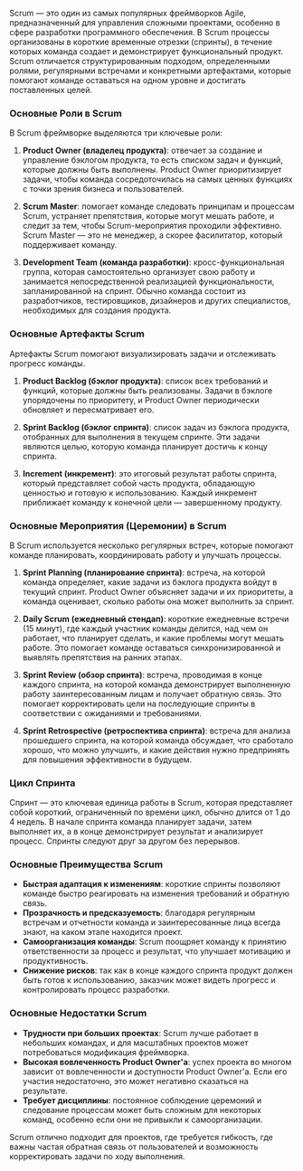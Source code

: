 Scrum — это один из самых популярных фреймворков Agile, предназначенный для управления сложными проектами, особенно в сфере разработки программного обеспечения. В Scrum процессы организованы в короткие временные отрезки (спринты), в течение которых команда создает и демонстрирует функциональный продукт. Scrum отличается структурированным подходом, определенными ролями, регулярными встречами и конкретными артефактами, которые помогают команде оставаться на одном уровне и достигать поставленных целей.

### Основные Роли в Scrum
В Scrum фреймворке выделяются три ключевые роли:

1. **Product Owner (владелец продукта)**: отвечает за создание и управление бэклогом продукта, то есть списком задач и функций, которые должны быть выполнены. Product Owner приоритизирует задачи, чтобы команда сосредоточилась на самых ценных функциях с точки зрения бизнеса и пользователей.

2. **Scrum Master**: помогает команде следовать принципам и процессам Scrum, устраняет препятствия, которые могут мешать работе, и следит за тем, чтобы Scrum-мероприятия проходили эффективно. Scrum Master — это не менеджер, а скорее фасилитатор, который поддерживает команду.

3. **Development Team (команда разработки)**: кросс-функциональная группа, которая самостоятельно организует свою работу и занимается непосредственной реализацией функциональности, запланированной на спринт. Обычно команда состоит из разработчиков, тестировщиков, дизайнеров и других специалистов, необходимых для создания продукта.

### Основные Артефакты Scrum
Артефакты Scrum помогают визуализировать задачи и отслеживать прогресс команды.

1. **Product Backlog (бэклог продукта)**: список всех требований и функций, которые должны быть реализованы. Задачи в бэклоге упорядочены по приоритету, и Product Owner периодически обновляет и пересматривает его.

2. **Sprint Backlog (бэклог спринта)**: список задач из бэклога продукта, отобранных для выполнения в текущем спринте. Эти задачи являются целью, которую команда планирует достичь к концу спринта.

3. **Increment (инкремент)**: это итоговый результат работы спринта, который представляет собой часть продукта, обладающую ценностью и готовую к использованию. Каждый инкремент приближает команду к конечной цели — завершенному продукту.

### Основные Мероприятия (Церемонии) в Scrum
В Scrum используется несколько регулярных встреч, которые помогают команде планировать, координировать работу и улучшать процессы.

1. **Sprint Planning (планирование спринта)**: встреча, на которой команда определяет, какие задачи из бэклога продукта войдут в текущий спринт. Product Owner объясняет задачи и их приоритеты, а команда оценивает, сколько работы она может выполнить за спринт.

2. **Daily Scrum (ежедневный стендап)**: короткие ежедневные встречи (15 минут), где каждый участник команды делится, над чем он работает, что планирует сделать, и какие проблемы могут мешать работе. Это помогает команде оставаться синхронизированной и выявлять препятствия на ранних этапах.

3. **Sprint Review (обзор спринта)**: встреча, проводимая в конце каждого спринта, на которой команда демонстрирует выполненную работу заинтересованным лицам и получает обратную связь. Это помогает корректировать цели на последующие спринты в соответствии с ожиданиями и требованиями.

4. **Sprint Retrospective (ретроспектива спринта)**: встреча для анализа прошедшего спринта, на которой команда обсуждает, что сработало хорошо, что можно улучшить, и какие действия нужно предпринять для повышения эффективности в будущем.

### Цикл Спринта
Спринт — это ключевая единица работы в Scrum, которая представляет собой короткий, ограниченный по времени цикл, обычно длится от 1 до 4 недель. В начале спринта команда планирует задачи, затем выполняет их, а в конце демонстрирует результат и анализирует процесс. Спринты следуют друг за другом без перерывов.

### Основные Преимущества Scrum
- **Быстрая адаптация к изменениям**: короткие спринты позволяют команде быстро реагировать на изменения требований и обратную связь.
- **Прозрачность и предсказуемость**: благодаря регулярным встречам и отчетности команда и заинтересованные лица всегда знают, на каком этапе находится проект.
- **Самоорганизация команды**: Scrum поощряет команду к принятию ответственности за процесс и результат, что улучшает мотивацию и продуктивность.
- **Снижение рисков**: так как в конце каждого спринта продукт должен быть готов к использованию, заказчик может видеть прогресс и контролировать процесс разработки.

### Основные Недостатки Scrum
- **Трудности при больших проектах**: Scrum лучше работает в небольших командах, и для масштабных проектов может потребоваться модификация фреймворка.
- **Высокая вовлеченность Product Owner'а**: успех проекта во многом зависит от вовлеченности и доступности Product Owner'а. Если его участия недостаточно, это может негативно сказаться на результате.
- **Требует дисциплины**: постоянное соблюдение церемоний и следование процессам может быть сложным для некоторых команд, особенно если они не привыкли к самоорганизации.

Scrum отлично подходит для проектов, где требуется гибкость, где важны частая обратная связь от пользователей и возможность корректировать задачи по ходу выполнения.